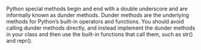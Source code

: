 Python special methods begin and end with a double underscore and are informally known as dunder methods. Dunder methods are the underlying methods for Python’s built-in operators and functions. You should avoid calling dunder methods directly, and instead implement the dunder methods in your class and then use the built-in functions that call them, such as str() and repr().

